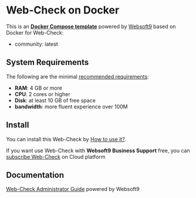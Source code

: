 # Web-Check on Docker  

This is an **[Docker Compose template](https://github.com/Websoft9/docker-library)** powered by [Websoft9](https://www.websoft9.com) based on Docker for Web-Check:


 - community:  latest


## System Requirements

The following are the minimal [recommended requirements](https://web-check.xyz):

* **RAM**: 4 GB or more
* **CPU**: 2 cores or higher
* **Disk**: at least 10 GB of free space
* **bandwidth**: more fluent experience over 100M  

## Install

You can install this Web-Check by [How to use it?](https://github.com/Websoft9/docker-library#how-to-use-it).   

If you want use Web-Check with **Websoft9 Business Support** free, you can [subscribe Web-Check](https://www.websoft9.com/apps) on Cloud platform

## Documentation

[Web-Check Administrator Guide](https://support.websoft9.com/docs/webcheck) powered by Websoft9